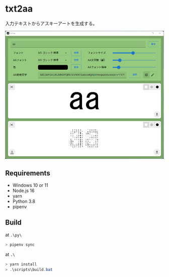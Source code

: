 # txt2aa

入力テキストからアスキーアートを生成する。

![txt2aa](./img/0.png)


## Requirements

- Windows 10 or 11
- Node.js 16
- yarn
- Python 3.8
- pipenv


## Build

at `.\py\`

```powershell
> pipenv sync
```

at `.\`

```powershell
> yarn install
> .\scripts\build.bat
```
